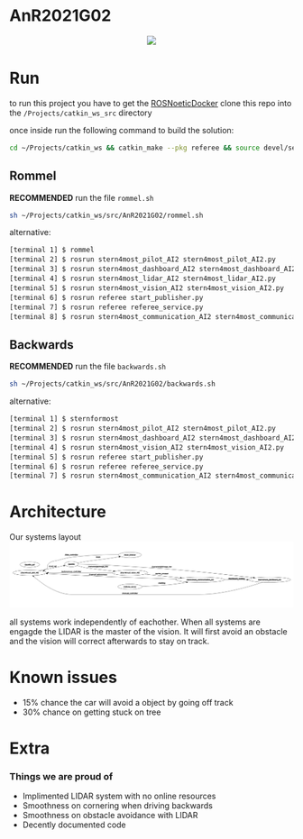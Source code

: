 # AnR2021G02

<p align="center">
  <img width="500px" src="https://spectrum.ieee.org/image/MjI0MDU1NA.jpeg">
</p>

# Run

to run this project you have to get the [ROSNoeticDocker](https://github.com/PXLAIRobotics/ROSNoeticDocker.git)
clone this repo into the `/Projects/catkin_ws_src` directory

once inside run the following command to build the solution:

```bash
cd ~/Projects/catkin_ws && catkin_make --pkg referee && source devel/setup.bash
```

## Rommel

**RECOMMENDED** run the file `rommel.sh`

```bash
sh ~/Projects/catkin_ws/src/AnR2021G02/rommel.sh
```

alternative:

```bash
[terminal 1] $ rommel
[terminal 2] $ rosrun stern4most_pilot_AI2 stern4most_pilot_AI2.py
[terminal 3] $ rosrun stern4most_dashboard_AI2 stern4most_dashboard_AI2.py
[terminal 4] $ rosrun stern4most_lidar_AI2 stern4most_lidar_AI2.py
[terminal 5] $ rosrun stern4most_vision_AI2 stern4most_vision_AI2.py
[terminal 6] $ rosrun referee start_publisher.py
[terminal 7] $ rosrun referee referee_service.py
[terminal 8] $ rosrun stern4most_communication_AI2 stern4most_communication_AI2.py
```

## Backwards

**RECOMMENDED** run the file `backwards.sh`

```bash
sh ~/Projects/catkin_ws/src/AnR2021G02/backwards.sh
```

alternative:

```bash
[terminal 1] $ sternformost
[terminal 2] $ rosrun stern4most_pilot_AI2 stern4most_pilot_AI2.py
[terminal 3] $ rosrun stern4most_dashboard_AI2 stern4most_dashboard_AI2.py
[terminal 4] $ rosrun stern4most_vision_AI2 stern4most_vision_AI2.py
[terminal 5] $ rosrun referee start_publisher.py
[terminal 6] $ rosrun referee referee_service.py
[terminal 7] $ rosrun stern4most_communication_AI2 stern4most_communication_AI2.py
```

# Architecture

Our systems layout ![Layout](img/Architecture.png)

all systems work independently of eachother. When all systems are engagde the LIDAR is the master of the vision.
It will first avoid an obstacle and the vision will correct afterwards to stay on track.

# Known issues

- 15% chance the car will avoid a object by going off track
- 30% chance on getting stuck on tree

# Extra

### Things we are proud of

- Implimented LIDAR system with no online resources
- Smoothness on cornering when driving backwards
- Smoothness on obstacle avoidance with LIDAR
- Decently documented code
